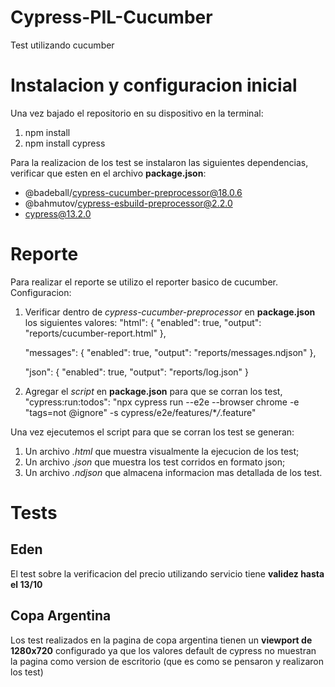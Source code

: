 # Cypress-PIL-Cucumber

Test utilizando cucumber

# Instalacion y configuracion inicial

Una vez bajado el repositorio en su dispositivo en la terminal:

1. npm install
2. npm install cypress

Para la realizacion de los test se instalaron las siguientes dependencias, verificar que esten en el archivo **package.json**:

- @badeball/cypress-cucumber-preprocessor@18.0.6
- @bahmutov/cypress-esbuild-preprocessor@2.2.0
- cypress@13.2.0

# Reporte

Para realizar el reporte se utilizo el reporter basico de cucumber.
Configuracion:

1. Verificar dentro de _cypress-cucumber-preprocessor_ en **package.json** los siguientes valores:
   "html": {
   "enabled": true,
   "output": "reports/cucumber-report.html"
   },

   "messages": {
   "enabled": true,
   "output": "reports/messages.ndjson"
   },

   "json": {
   "enabled": true,
   "output": "reports/log.json"
   }

2. Agregar el _script_ en **package.json** para que se corran los test, "cypress:run:todos": "npx cypress run --e2e --browser chrome -e \"tags=not @ignore\" -s cypress/e2e/features/\*_/_.feature"

Una vez ejecutemos el script para que se corran los test se generan:

1. Un archivo _.html_ que muestra visualmente la ejecucion de los test;
2. Un archivo _.json_ que muestra los test corridos en formato json;
3. Un archivo _.ndjson_ que almacena informacion mas detallada de los test.

# Tests

## Eden

El test sobre la verificacion del precio utilizando servicio tiene **validez hasta el 13/10**

## Copa Argentina

Los test realizados en la pagina de copa argentina tienen un **viewport de 1280x720** configurado ya que los valores default de cypress no muestran la pagina como version de escritorio (que es como se pensaron y realizaron los test)

